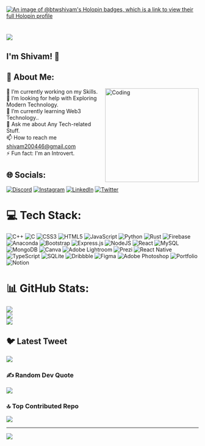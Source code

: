 [![An image of @btwshivam's Holopin badges, which is a link to view their full Holopin profile](https://holopin.me/shivam200446)](https://holopin.io/@shivam200446)
### <h1>
  <a href="https://git.io/typing-svg">
    <img src="https://readme-typing-svg.herokuapp.com?color=62F7F3&size=25&lines=Hello+there!!!..">
  </a>
</h1>
<h2>
  I'm Shivam! 👋
</h2>
<p align="right">

<!--
**btwshivam/btwshivam** is a ✨ _special_ ✨ repository because its `README.md` (this file) appears on your GitHub profile.

Here are some ideas to get you started:

- 🔭 I’m currently working on ...
- 🌱 I’m currently learning ...
- 👯 I’m looking to collaborate on ...
- 🤔 I’m looking for help with ...
- 💬 Ask me about ...
- 📫 How to reach me: ...
- 😄 Pronouns: ...
- ⚡ Fun fact: ...
-->
## 💫 About Me:
<img align="right" alt="Coding" width="245" src="https://raw.githubusercontent.com/TheDudeThatCode/TheDudeThatCode/master/Assets/Developer.gif">

🔭 I’m currently working on my Skills.<br>🤝 I’m looking for help with Exploring Modern Technology.<br>🌱 I’m currently learning Web3 Technology..<br>💬 Ask me about Any Tech-related Stuff.<br>📫 How to reach me shivam200446@gmail.com<br>⚡ Fun fact: I'm an Introvert.


## 🌐 Socials:
[![Discord](https://img.shields.io/badge/Discord-%237289DA.svg?logo=discord&logoColor=white)](https://discord.gg/shivam2004#4305) [![Instagram](https://img.shields.io/badge/Instagram-%23E4405F.svg?logo=Instagram&logoColor=white)](https://instagram.com/btwshivxm) [![LinkedIn](https://img.shields.io/badge/LinkedIn-%230077B5.svg?logo=linkedin&logoColor=white)](https://linkedin.com/in/shivxmm/) [![Twitter](https://img.shields.io/badge/Twitter-%231DA1F2.svg?logo=Twitter&logoColor=white)](https://twitter.com/btwshivxm) 

# 💻 Tech Stack:
![C++](https://img.shields.io/badge/c++-%2300599C.svg?style=for-the-badge&logo=c%2B%2B&logoColor=white) ![C](https://img.shields.io/badge/c-%2300599C.svg?style=for-the-badge&logo=c&logoColor=white) ![CSS3](https://img.shields.io/badge/css3-%231572B6.svg?style=for-the-badge&logo=css3&logoColor=white) ![HTML5](https://img.shields.io/badge/html5-%23E34F26.svg?style=for-the-badge&logo=html5&logoColor=white) ![JavaScript](https://img.shields.io/badge/javascript-%23323330.svg?style=for-the-badge&logo=javascript&logoColor=%23F7DF1E) ![Python](https://img.shields.io/badge/python-3670A0?style=for-the-badge&logo=python&logoColor=ffdd54) ![Rust](https://img.shields.io/badge/rust-%23000000.svg?style=for-the-badge&logo=rust&logoColor=white) ![Firebase](https://img.shields.io/badge/firebase-%23039BE5.svg?style=for-the-badge&logo=firebase) ![Anaconda](https://img.shields.io/badge/Anaconda-%2344A833.svg?style=for-the-badge&logo=anaconda&logoColor=white) ![Bootstrap](https://img.shields.io/badge/bootstrap-%23563D7C.svg?style=for-the-badge&logo=bootstrap&logoColor=white) ![Express.js](https://img.shields.io/badge/express.js-%23404d59.svg?style=for-the-badge&logo=express&logoColor=%2361DAFB) ![NodeJS](https://img.shields.io/badge/node.js-6DA55F?style=for-the-badge&logo=node.js&logoColor=white) ![React](https://img.shields.io/badge/react-%2320232a.svg?style=for-the-badge&logo=react&logoColor=%2361DAFB) ![MySQL](https://img.shields.io/badge/mysql-%2300f.svg?style=for-the-badge&logo=mysql&logoColor=white) ![MongoDB](https://img.shields.io/badge/MongoDB-%234ea94b.svg?style=for-the-badge&logo=mongodb&logoColor=white) ![Canva](https://img.shields.io/badge/Canva-%2300C4CC.svg?style=for-the-badge&logo=Canva&logoColor=white) ![Adobe Lightroom](https://img.shields.io/badge/Adobe%20Lightroom-31A8FF.svg?style=for-the-badge&logo=Adobe%20Lightroom&logoColor=white) ![Prezi](https://img.shields.io/badge/Prezi-%23000000.svg?style=for-the-badge&logo=Prezi&logoColor=white) ![React Native](https://img.shields.io/badge/react_native-%2320232a.svg?style=for-the-badge&logo=react&logoColor=%2361DAFB) ![TypeScript](https://img.shields.io/badge/typescript-%23007ACC.svg?style=for-the-badge&logo=typescript&logoColor=white) ![SQLite](https://img.shields.io/badge/sqlite-%2307405e.svg?style=for-the-badge&logo=sqlite&logoColor=white) ![Dribbble](https://img.shields.io/badge/Dribbble-EA4C89?style=for-the-badge&logo=dribbble&logoColor=white) 	![Figma](https://img.shields.io/badge/figma-%23F24E1E.svg?style=for-the-badge&logo=figma&logoColor=white) ![Adobe Photoshop](https://img.shields.io/badge/adobephotoshop-%2331A8FF.svg?style=for-the-badge&logo=adobephotoshop&logoColor=white) ![Portfolio](https://img.shields.io/badge/Portfolio-%23000000.svg?style=for-the-badge&logo=firefox&logoColor=#FF7139) ![Notion](https://img.shields.io/badge/Notion-%23000000.svg?style=for-the-badge&logo=notion&logoColor=white)
# 📊 GitHub Stats:
![](https://github-readme-stats.vercel.app/api?username=btwshivam&theme=vision-friendly-dark&hide_border=false&include_all_commits=false&count_private=false)<br/>
![](https://github-readme-streak-stats.herokuapp.com/?user=btwshivam&theme=vision-friendly-dark&hide_border=false)<br/>
![](https://github-readme-stats.vercel.app/api/top-langs/?username=btwshivam&theme=vision-friendly-dark&hide_border=false&include_all_commits=false&count_private=false&layout=compact)


## 🐦 Latest Tweet
[![](https://gtce.itsvg.in/api?username=@btwshivxm)](https://github.com/VishwaGauravIn/github-twitter-card-embed)

### ✍️ Random Dev Quote
![](https://quotes-github-readme.vercel.app/api?type=horizontal&theme=tokyonight)

### 🔝 Top Contributed Repo
![](https://github-contributor-stats.vercel.app/api?username=btwshivam&limit=5&theme=monokai&combine_all_yearly_contributions=true)

---
[![](https://visitcount.itsvg.in/api?id=btwshivam&icon=5&color=9)](https://visitcount.itsvg.in)

